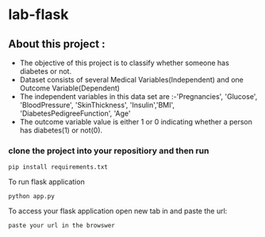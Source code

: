 # lab-flask
## About this project :
- The objective of this project is to classify whether someone has diabetes or not.
- Dataset consists of several Medical Variables(Independent) and one Outcome Variable(Dependent)
- The independent variables in this data set are :-'Pregnancies', 'Glucose', 'BloodPressure', 'SkinThickness', 'Insulin','BMI', 'DiabetesPedigreeFunction', 'Age'
- The outcome variable value is either 1 or 0 indicating whether a person has diabetes(1) or not(0).

### clone the project into your repositiory and then  run 

``` 
pip install requirements.txt

```

To run flask application 

```
python app.py
```


To access your flask application open new tab in and paste the url:
```
paste your url in the browswer
```
